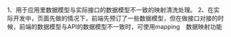 <!--
 * @Author: 侯兴章 3603317@qq.com
 * @Date: 2020-11-14 16:21:24
 * @LastEditTime: 2020-11-14 18:10:33
 * @LastEditors: 侯兴章
 * @Description: 
-->

 1、用于应用里数据模型与实际接口的数据模型不一致的映射清洗处理。
 2、在实际开发中，页面先做的情况下，前端先预订了一些数据模型，但在做接口对接的时候，前端的数据模型与API的数据模型不一致时，可使用mapping　数据映射功能
